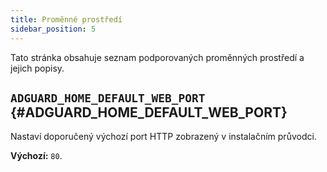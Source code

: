```yaml
---
title: Proměnné prostředí
sidebar_position: 5
---
```


Tato stránka obsahuje seznam podporovaných proměnných prostředí a jejich popisy.

## `ADGUARD_HOME_DEFAULT_WEB_PORT` {#ADGUARD_HOME_DEFAULT_WEB_PORT}

Nastaví doporučený výchozí port HTTP zobrazený v instalačním průvodci.

**Výchozí:** `80`.
